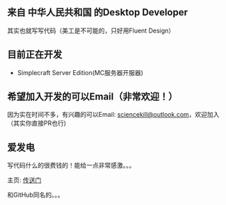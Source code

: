 ## 来自 **中华人民共和国** 的Desktop Developer
其实也就写写代码（美工是不可能的，只好用Fluent Design）

## 目前正在开发
- Simplecraft Server Edition(MC服务器开服器)

## 希望加入开发的可以Email（非常欢迎！）
因为实在时间不多，有兴趣的可以Email: sciencekill@outlook.com，欢迎加入（其实你直接PR也行)

## 爱发电
写代码什么的很费钱的！能给一点非常感激。。。

主页: [传送门](https://afdian.net/a/sciencekill)

和GitHub同名的。。。


